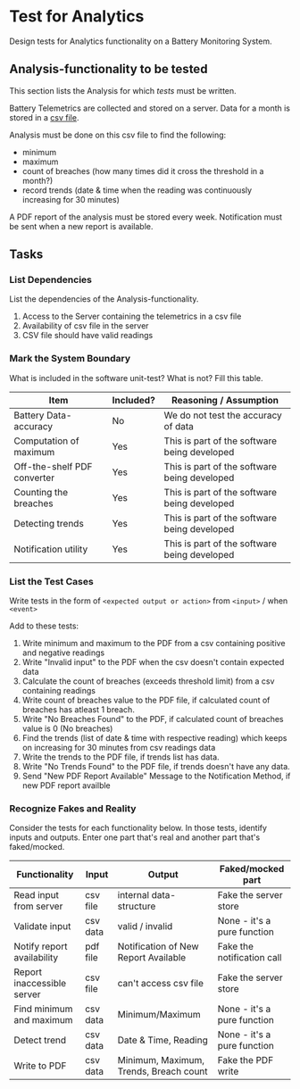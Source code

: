 # Test for Analytics

Design tests for Analytics functionality on a Battery Monitoring System.

## Analysis-functionality to be tested

This section lists the Analysis for which _tests_ must be written.

Battery Telemetrics are collected and stored on a server.
Data for a month is stored in a [csv file](https://en.wikipedia.org/wiki/Comma-separated_values).

Analysis must be done on this csv file to find the following:
- minimum
- maximum
- count of breaches (how many times did it cross the threshold in a month?)
- record trends (date & time when the reading was continuously increasing for 30 minutes)

A PDF report of the analysis must be stored every week.
Notification must be sent when a new report is available.

## Tasks

### List Dependencies

List the dependencies of the Analysis-functionality.

1. Access to the Server containing the telemetrics in a csv file
2. Availability of csv file in the server
3. CSV file should have valid readings

### Mark the System Boundary

What is included in the software unit-test? What is not? Fill this table.

| Item                      | Included?     | Reasoning / Assumption
|---------------------------|---------------|---
Battery Data-accuracy       | No            | We do not test the accuracy of data
Computation of maximum      | Yes           | This is part of the software being developed
Off-the-shelf PDF converter | Yes           | This is part of the software being developed
Counting the breaches       | Yes           | This is part of the software being developed
Detecting trends            | Yes           | This is part of the software being developed
Notification utility        | Yes           | This is part of the software being developed

### List the Test Cases

Write tests in the form of `<expected output or action>` from `<input>` / when `<event>`

Add to these tests:

1. Write minimum and maximum to the PDF from a csv containing positive and negative readings
2. Write "Invalid input" to the PDF when the csv doesn't contain expected data
3. Calculate the count of breaches (exceeds threshold limit) from a csv containing readings
4. Write count of breaches value to the PDF file, if calculated count of breaches has atleast 1 breach.
5. Write "No Breaches Found" to the PDF, if calculated count of breaches value is 0 (No breaches)
6. Find the trends (list of date & time with respective reading) which keeps on increasing for 30 minutes from csv readings data
7. Write the trends to the PDF file, if trends list has data.
8. Write "No Trends Found" to the PDF file, if trends doesn't have any data.
9. Send "New PDF Report Available" Message to the Notification Method, if new PDF report availble


### Recognize Fakes and Reality

Consider the tests for each functionality below.
In those tests, identify inputs and outputs.
Enter one part that's real and another part that's faked/mocked.

| Functionality            | Input        | Output                                              | Faked/mocked part
|--------------------------|--------------|-----------------------------------------------------|----------------------
Read input from server     | csv file     | internal data-structure                             | Fake the server store
Validate input             | csv data     | valid / invalid                                     | None - it's a pure function
Notify report availability | pdf file     | Notification of New Report Available                | Fake the notification call
Report inaccessible server | csv file     | can't access csv file                               | Fake the server store
Find minimum and maximum   | csv data     | Minimum/Maximum                                     | None - it's a pure function
Detect trend               | csv data     | Date & Time, Reading                                | None - it's a pure function
Write to PDF               | csv data     | Minimum, Maximum, Trends, Breach count              | Fake the PDF write
